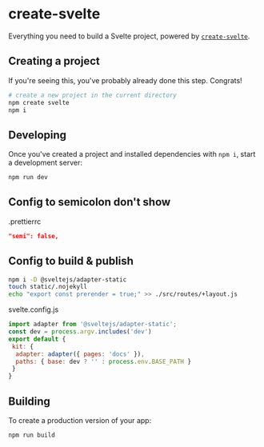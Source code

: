 # create-svelte

Everything you need to build a Svelte project, powered by [`create-svelte`](https://github.com/sveltejs/kit/tree/master/packages/create-svelte).

## Creating a project

If you're seeing this, you've probably already done this step. Congrats!

```bash
# create a new project in the current directory
npm create svelte
npm i
```

## Developing

Once you've created a project and installed dependencies with `npm i`, start a development server:

```bash
npm run dev
```

## Config to semicolon don't show

.prettierrc

```json
"semi": false,
```

## Config to build & publish

```bash
npm i -D @sveltejs/adapter-static
touch static/.nojekyll
echo "export const prerender = true;" >> ./src/routes/+layout.js
```

svelte.config.js

```js
import adapter from '@sveltejs/adapter-static';
const dev = process.argv.includes('dev')
export default {
 kit: {
  adapter: adapter({ pages: 'docs' }),
  paths: { base: dev ? '' : process.env.BASE_PATH }
 }
}
```

## Building

To create a production version of your app:

```bash
npm run build
```
